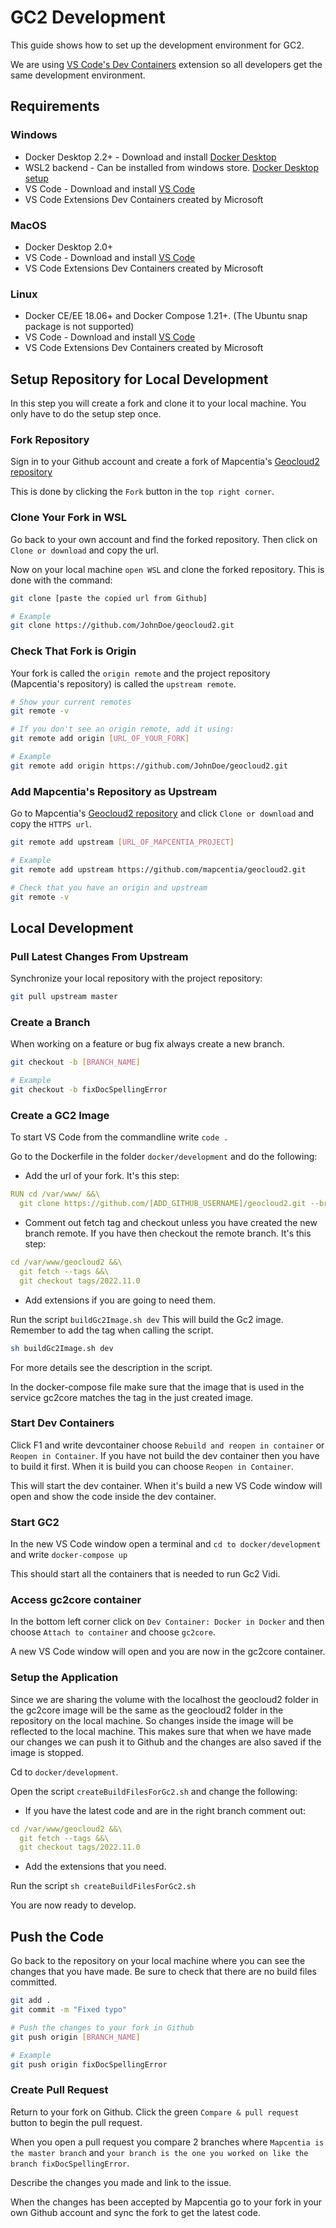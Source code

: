 # GC2 Development

This guide shows how to set up the development environment for GC2.

We are using [VS Code's Dev Containers](https://code.visualstudio.com/docs/devcontainers/containers) extension so all developers get the same development environment.

## Requirements

### Windows

- Docker Desktop 2.2+ - Download and install [Docker Desktop](https://www.docker.com/products/docker-desktop/)
- WSL2 backend - Can be installed from windows store. [Docker Desktop setup](https://docs.docker.com/desktop/windows/wsl/)
- VS Code - Download and install [VS Code](https://code.visualstudio.com/)
- VS Code Extensions Dev Containers created by Microsoft

### MacOS

- Docker Desktop 2.0+
- VS Code - Download and install [VS Code](https://code.visualstudio.com/)
- VS Code Extensions Dev Containers created by Microsoft

### Linux

- Docker CE/EE 18.06+ and Docker Compose 1.21+. (The Ubuntu snap package is not supported)
- VS Code - Download and install [VS Code](https://code.visualstudio.com/)
- VS Code Extensions Dev Containers created by Microsoft

## Setup Repository for Local Development

In this step you will create a fork and clone it to your local machine. You only have to do the setup step once.

### Fork Repository

Sign in to your Github account and create a fork of Mapcentia's [Geocloud2 repository](https://github.com/mapcentia/geocloud2)

This is done by clicking the `Fork` button in the `top right corner`.

### Clone Your Fork in WSL

Go back to your own account and find the forked repository. Then click on `Clone or download` and copy the url.

Now on your local machine `open WSL` and clone the forked repository. This is done with the command:

```bash
git clone [paste the copied url from Github]

# Example
git clone https://github.com/JohnDoe/geocloud2.git
```

### Check That Fork is Origin

Your fork is called the `origin remote` and the project repository (Mapcentia's repository) is called the `upstream remote`.

```bash
# Show your current remotes
git remote -v

# If you don't see an origin remote, add it using:
git remote add origin [URL_OF_YOUR_FORK]

# Example
git remote add origin https://github.com/JohnDoe/geocloud2.git
```

### Add Mapcentia's Repository as Upstream

Go to Mapcentia's [Geocloud2 repository](https://github.com/mapcentia/geocloud2) and click `Clone or download` and copy the `HTTPS url`.

```bash
git remote add upstream [URL_OF_MAPCENTIA_PROJECT]

# Example
git remote add upstream https://github.com/mapcentia/geocloud2.git

# Check that you have an origin and upstream
git remote -v
```

## Local Development

### Pull Latest Changes From Upstream

Synchronize your local repository with the project repository:

```bash
git pull upstream master
```

### Create a Branch

When working on a feature or bug fix always create a new branch.

```bash
git checkout -b [BRANCH_NAME]

# Example
git checkout -b fixDocSpellingError
```

### Create a GC2 Image

To start VS Code from the commandline write `code .`

Go to the Dockerfile in the folder `docker/development` and do the following:

- Add the url of your fork. It's this step:

```yaml
RUN cd /var/www/ &&\
  git clone https://github.com/[ADD_GITHUB_USERNAME]/geocloud2.git --branch master
```

- Comment out fetch tag and checkout unless you have created the new branch remote. If you have then checkout the remote branch. It's this step:

```yaml
cd /var/www/geocloud2 &&\
  git fetch --tags &&\
  git checkout tags/2022.11.0
```

- Add extensions if you are going to need them.

Run the script `buildGc2Image.sh dev` This will build the Gc2 image. Remember to add the tag when calling the script.

```bash
sh buildGc2Image.sh dev
```

For more details see the description in the script.

In the docker-compose file make sure that the image that is used in the service gc2core matches the tag in the just created image.

### Start Dev Containers

Click F1 and write devcontainer choose `Rebuild and reopen in container` or `Reopen in Container`. If you have not build the dev container then you have to build it first. When it is build you can choose `Reopen in Container`.

This will start the dev container. When it's build a new VS Code window will open and show the code inside the dev container.

### Start GC2

In the new VS Code window open a terminal and `cd to docker/development` and write `docker-compose up`

This should start all the containers that is needed to run Gc2 Vidi.

### Access gc2core container

In the bottom left corner click on `Dev Container: Docker in Docker` and then choose `Attach to container` and choose `gc2core`.

A new VS Code window will open and you are now in the gc2core container.

### Setup the Application

Since we are sharing the volume with the localhost the geocloud2 folder in the gc2core image will be the same as the geocloud2 folder in the repository on the local machine. So changes inside the image will be reflected to the local machine. This makes sure that when we have made our changes we can push it to Github and the changes are also saved if the image is stopped.

Cd to `docker/development`.

Open the script `createBuildFilesForGc2.sh` and change the following:

- If you have the latest code and are in the right branch comment out:

```yaml
cd /var/www/geocloud2 &&\
  git fetch --tags &&\
  git checkout tags/2022.11.0
```

- Add the extensions that you need.

Run the script `sh createBuildFilesForGc2.sh`

You are now ready to develop.

## Push the Code

Go back to the repository on your local machine where you can see the changes that you have made. Be sure to check that there are no build files committed.

```bash
git add .
git commit -m "Fixed typo"

# Push the changes to your fork in Github
git push origin [BRANCH_NAME]

# Example
git push origin fixDocSpellingError
```

### Create Pull Request

Return to your fork on Github. Click the green `Compare & pull request` button to begin the pull request.

When you open a pull request you compare 2 branches where `Mapcentia is the master branch` and `your branch is the one you worked on like the branch fixDocSpellingError`.

Describe the changes you made and link to the issue.

When the changes has been accepted by Mapcentia go to your fork in your own Github account and sync the fork to get the latest code.
